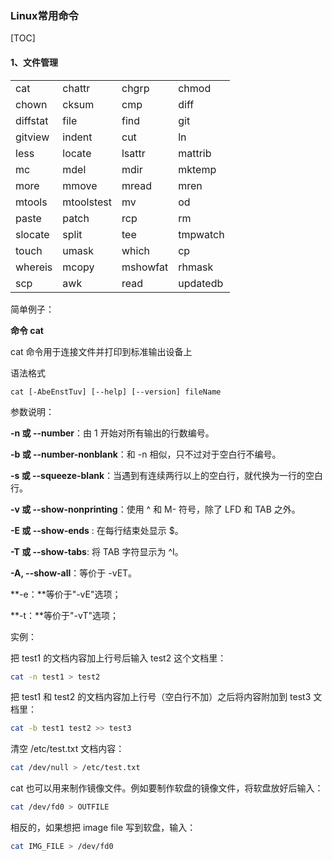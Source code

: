 ### Linux常用命令

[TOC]

#### 1、文件管理

|          |            |          |          |
| -------- | ---------- | -------- | -------- |
| cat      | chattr     | chgrp    | chmod    |
| chown    | cksum      | cmp      | diff     |
| diffstat | file       | find     | git      |
| gitview  | indent     | cut      | ln       |
| less     | locate     | lsattr   | mattrib  |
| mc       | mdel       | mdir     | mktemp   |
| more     | mmove      | mread    | mren     |
| mtools   | mtoolstest | mv       | od       |
| paste    | patch      | rcp      | rm       |
| slocate  | split      | tee      | tmpwatch |
| touch    | umask      | which    | cp       |
| whereis  | mcopy      | mshowfat | rhmask   |
| scp      | awk        | read     | updatedb |

简单例子：

 **命令 cat**

cat 命令用于连接文件并打印到标准输出设备上

语法格式

```
cat [-AbeEnstTuv] [--help] [--version] fileName
```

参数说明：

**-n 或 --number**：由 1 开始对所有输出的行数编号。

**-b 或 --number-nonblank**：和 -n 相似，只不过对于空白行不编号。

**-s 或 --squeeze-blank**：当遇到有连续两行以上的空白行，就代换为一行的空白行。

**-v 或 --show-nonprinting**：使用 ^ 和 M- 符号，除了 LFD 和 TAB 之外。

**-E 或 --show-ends** : 在每行结束处显示 $。

**-T 或 --show-tabs**: 将 TAB 字符显示为 ^I。

**-A, --show-all**：等价于 -vET。

**-e：**等价于"-vE"选项；

**-t：**等价于"-vT"选项；

 实例：

把 test1 的文档内容加上行号后输入 test2 这个文档里：

```bash
cat -n test1 > test2
```

把 test1 和 test2 的文档内容加上行号（空白行不加）之后将内容附加到 test3 文档里：

```bash
cat -b test1 test2 >> test3
```

清空 /etc/test.txt 文档内容：

```bash
cat /dev/null > /etc/test.txt
```

cat 也可以用来制作镜像文件。例如要制作软盘的镜像文件，将软盘放好后输入：

```bash
cat /dev/fd0 > OUTFILE
```

相反的，如果想把 image file 写到软盘，输入：

```bash
cat IMG_FILE > /dev/fd0
```

